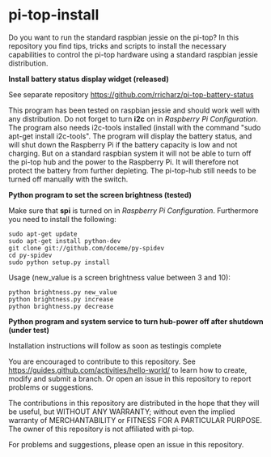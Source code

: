 # pi-top-install
Do you want to run the standard raspbian jessie on the pi-top?
In this repository you find tips, tricks and scripts to install the necessary capabilities to control
the pi-top hardware using a standard raspbian jessie distribution.

**Install battery status display widget (released)**

See separate repository https://github.com/rricharz/pi-top-battery-status

This program has been tested on raspbian jessie and should work well with any distribution. Do not forget to turn **i2c** on in *Raspberry Pi Configuration*. The program also needs i2c-tools installed (install with the command "sudo apt-get install i2c-tools". The program will display the battery status, and will shut down the Raspberry Pi if the battery capacity is low and not charging. But on a standard raspbian system it will not be able to turn off the pi-top hub and the power to the Raspberry Pi. It will therefore not protect the battery from further depleting. The pi-top-hub still needs to be turned off manually with the switch.

**Python program to set the screen brightness (tested)**

Make sure that **spi** is turned on in *Raspberry Pi Configuration*. Furthermore you need to install the following:
```
sudo apt-get update
sudo apt-get install python-dev
git clone git://github.com/doceme/py-spidev
cd py-spidev
sudo python setup.py install
```

Usage (new_value is a screen brightness value between 3 and 10):
```
python brightness.py new_value
python brightness.py increase
python brightness.py decrease
```

**Python program and system service to turn hub-power off after shutdown (under test)**

Installation instructions will follow as soon as testingis complete

You are encouraged to contribute to this repository. See https://guides.github.com/activities/hello-world/
to learn how to create, modify and submit a branch. Or open an issue in this repository to report problems or suggestions.

The contributions in this repository are distributed in the hope that they will be useful, but WITHOUT ANY WARRANTY;
without even the implied warranty of MERCHANTABILITY or FITNESS FOR A PARTICULAR PURPOSE. The owner of this repository
is not affiliated with pi-top.

For problems and suggestions, please open an issue in this repository.
